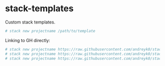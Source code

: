 # stack-templates

Custom stack templates.

```bash
# stack new projectname /path/to/template
```

Linking to GH directly:

```bash
# stack new projectname https://raw.githubusercontent.com/andreyk0/stack-templates/master/simple-cli.hsfiles
# stack new projectname https://raw.githubusercontent.com/andreyk0/stack-templates/master/simple-flat.hsfiles
# stack new projectname https://raw.githubusercontent.com/andreyk0/stack-templates/master/yesod-minimal.hsfiles
```
